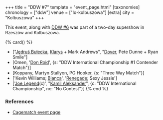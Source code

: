 +++
title = "DDW #7"
template = "event_page.html"
[taxonomies]
chronology = ["ddw"]
venue = ["lo-kolbuszowa"]
[extra]
city = "Kolbuszowa"
+++

This event, along with [DDW #6](@/e/ddw/2012-03-09-ddw-6.md) was part of a two-day supershow in Rzeszów and Kolbuszowa.

{% card() %}
- ["[Jędruś Bułecka](@/w/jedrus-bulecka.md), [Klarys](@/w/klarys.md) + Mark Andrews",
  "[Dover](@/w/dover.md), Pete Dunne + Ryan Smile"]
- [Omen, '[Don Roid](@/w/don-roid.md)', {s: "DDW International Championship #1 Contender
      Match"}]
- [Koppany, Martyn Stallyon, PG Hooker, {s: "Three Way Match"}]
- ['Kevin Williams; [Bianca](@/w/bianca.md)', '[Renegade](@/w/renegade.md); Sexy Jessie']
- ['[Joe Legend](@/w/joe-legend.md)(c)', "[Kamil Aleksander](@/w/kamil-aleksander.md)", {c: "DDW International Championship",
    nc: "No Contest"}]
{% end %}

### References

* [Cagematch event page](https://www.cagematch.net/?id=1&nr=76762)
